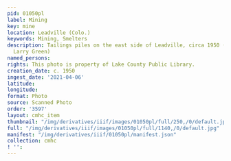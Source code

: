 ```yaml
---
pid: 01050pl
label: Mining
key: mine
location: Leadville (Colo.)
keywords: Mining, Smelters
description: Tailings piles on the east side of Leadville, circa 1950 (Donated by
  Larry Green)
named_persons: 
rights: This photo is property of Lake County Public Library.
creation_date: c. 1950
ingest_date: '2021-04-06'
latitude: 
longitude: 
format: Photo
source: Scanned Photo
order: '3597'
layout: cmhc_item
thumbnail: "/img/derivatives/iiif/images/01050pl/full/250,/0/default.jpg"
full: "/img/derivatives/iiif/images/01050pl/full/1140,/0/default.jpg"
manifest: "/img/derivatives/iiif/01050pl/manifest.json"
collection: cmhc
! '': 
---
```

